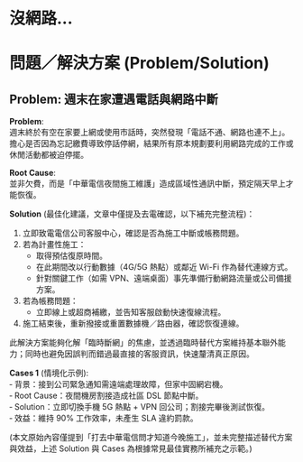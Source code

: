 # 沒網路...

# 問題／解決方案 (Problem/Solution)

## Problem: 週末在家遭遇電話與網路中斷

**Problem**:  
週末終於有空在家要上網或使用市話時，突然發現「電話不通、網路也連不上」。擔心是否因為忘記繳費導致停話停網，結果所有原本規劃要利用網路完成的工作或休閒活動都被迫停擺。

**Root Cause**:  
並非欠費，而是「中華電信夜間施工維護」造成區域性通訊中斷，預定隔天早上才能恢復。

**Solution** (最佳化建議，文章中僅提及去電確認，以下補充完整流程)：  
1. 立即致電電信公司客服中心，確認是否為施工中斷或帳務問題。  
2. 若為計畫性施工：  
   - 取得預估復原時間。  
   - 在此期間改以行動數據（4G/5G 熱點）或鄰近 Wi-Fi 作為替代連線方式。  
   - 針對關鍵工作（如需 VPN、遠端桌面）事先準備行動網路流量或公司備援方案。  
3. 若為帳務問題：  
   - 立即線上或超商補繳，並告知客服啟動快速復線流程。  
4. 施工結束後，重新撥接或重置數據機／路由器，確認恢復連線。  

此解決方案能夠化解「臨時斷網」的焦慮，並透過臨時替代方案維持基本聯外能力；同時也避免因誤判而錯過最直接的客服資訊，快速釐清真正原因。

**Cases 1** (情境化示例):  
‐ 背景：接到公司緊急通知需遠端處理故障，但家中固網宕機。  
‐ Root Cause：夜間機房割接造成社區 DSL 節點中斷。  
‐ Solution：立即切換手機 5G 熱點 + VPN 回公司；割接完畢後測試恢復。  
‐ 效益：維持 90% 工作效率，未產生 SLA 違約罰款。

(本文原始內容僅提到「打去中華電信問才知道今晚施工」，並未完整描述替代方案與效益，上述 Solution 與 Cases 為根據常見最佳實務所補充之示範。)